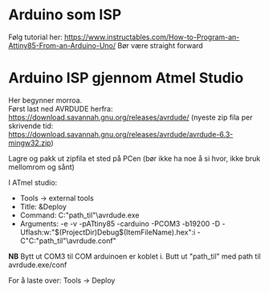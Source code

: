 # Arduino som ISP
Følg tutorial her: https://www.instructables.com/How-to-Program-an-Attiny85-From-an-Arduino-Uno/
Bør være straight forward

# Arduino ISP gjennom Atmel Studio
Her begynner morroa.  
Først last ned AVRDUDE herfra: https://download.savannah.gnu.org/releases/avrdude/ (nyeste zip fila per skrivende tid: https://download.savannah.gnu.org/releases/avrdude/avrdude-6.3-mingw32.zip)  

Lagre og pakk ut zipfila et sted på PCen (bør ikke ha noe å si hvor, ikke bruk mellomrom og sånt)  

I ATmel studio: 
- Tools -> external tools  
- Title: &Deploy
- Command: C:\"path_til"\avrdude.exe
- Arguments: -e -v -pATtiny85 -carduino -PCOM3 -b19200 -D -Uflash:w:"$(ProjectDir)Debug\$(ItemFileName).hex":i -C"C:\"path_til"\avrdude.conf"

**NB** Bytt ut COM3 til COM arduinoen er koblet i. Butt ut "path_til" med path til avrdude.exe/conf  

For å laste over: Tools -> Deploy


